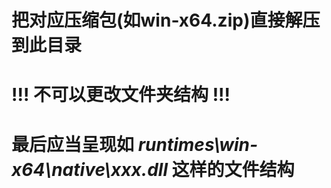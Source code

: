 # 把对应压缩包(如win-x64.zip)直接解压到此目录
# !!! 不可以更改文件夹结构 !!!
# 最后应当呈现如 ***runtimes\win-x64\native\xxx.dll*** 这样的文件结构
